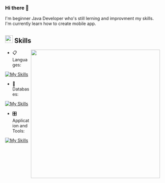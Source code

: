 
### Hi there 👋
I'm beginner Java Developer who's still lerning and improvment my skills.
I'm currently learn how to create mobile app.

## <img src="https://media2.giphy.com/media/QssGEmpkyEOhBCb7e1/giphy.gif?cid=ecf05e47a0n3gi1bfqntqmob8g9aid1oyj2wr3ds3mg700bl&rid=giphy.gif" width ="25"><b> Skills</b>

<a href="https://wakatime.com/@R0dr1g3z">
<img align=right src="https://github-readme-stats.vercel.app/api/wakatime?username=r0dr1g3z&theme=dark&bg_color=131313" style="width:420px">
</a>

- 📋 Languages: 

[![My Skills](https://skillicons.dev/icons?i=java,html,css,kotlin)](https://skillicons.dev)

- 💾 Databases:

[![My Skills](https://skillicons.dev/icons?i=mysql)](https://skillicons.dev)

- 🎛️ Application and Tools:

[![My Skills](https://skillicons.dev/icons?i=idea,androidstudio,vscode,spring,hibernate,linux)](https://skillicons.dev)
